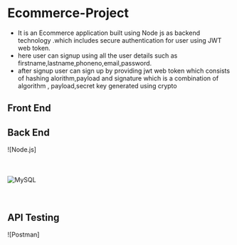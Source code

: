 # Ecommerce-Project
- It is an Ecommerce application built using  Node js as backend technology .which includes secure authentication for user using JWT web token.
- here user can signup using all the user details such as firstname,lastname,phoneno,email,password.
- after signup user can sign up by providing jwt web token which consists of hashing alorithm,payload and signature which is a combination of algorithm , payload,secret key generated using crypto


## Front End




## Back End
![Node.js]
 </br>
</br>
</br>
</br>
![MySQL](https://img.shields.io/badge/MySQL-00000F?style=for-the-badge&logo=mysql&logoColor=white)
</br>
</br>
</br>

## API Testing 
![Postman]

